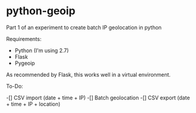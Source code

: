 # python-geoip
Part 1 of an experiment to create batch IP geolocation in python
 
Requirements:
- Python (I'm using 2.7)
- Flask
- Pygeoip

As recommended by Flask, this works well in a virtual environment.

To-Do:

-[] CSV import (date + time + IP)
-[] Batch geolocation
-[] CSV export (date + time + IP + location)
